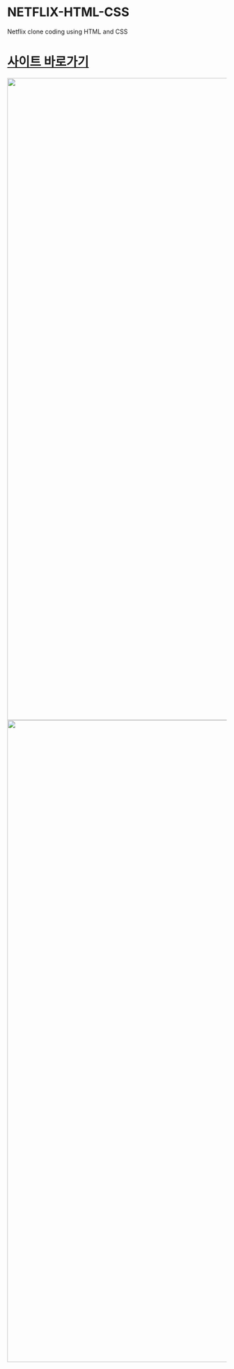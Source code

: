# NETFLIX-HTML-CSS
Netflix clone coding using HTML and CSS

# [사이트 바로가기](https://byeongmin-kwak.github.io/NETFLIX-HTML-CSS/)

<img width="1470" alt="" src="https://github.com/byeongmin-kwak/NETFLIX-HTML-CSS/assets/71933999/7cc74bc8-0ad1-4bc0-a729-ba8860afdafa">

<img width="1470" alt="" src="https://github.com/byeongmin-kwak/NETFLIX-HTML-CSS/assets/71933999/d0afef89-dfb3-4301-88cd-509229b7c823">
